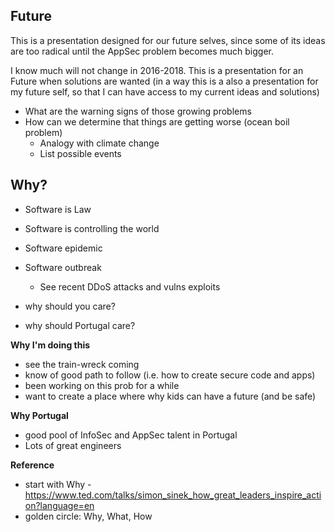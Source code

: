 ## Future

This is a presentation designed for our future selves, since some of its ideas are too radical until the AppSec problem becomes much bigger.

I know much will not change in 2016-2018. This is a presentation for an Future when solutions are wanted (in a way this is a also a presentation for my future self, so that I can have access to my current ideas and solutions)

  * What are the warning signs of those growing problems
  * How can we determine that things are getting worse (ocean boil problem)
    * Analogy with climate change
    * List possible events

## Why?

  * Software is Law
  * Software is controlling the world
  * Software epidemic
  * Software outbreak
    * See recent DDoS attacks and vulns exploits

* why should you care?
* why should Portugal care?

**Why I'm doing this**

  * see the train-wreck coming
  * know of good path to follow (i.e. how to create secure code and apps)
  * been working on this prob for a while
  * want to create a place where why kids can have a future (and be safe)

**Why Portugal**

  * good pool of InfoSec and AppSec talent in Portugal
  * Lots of great engineers


**Reference**

* start with Why - https://www.ted.com/talks/simon_sinek_how_great_leaders_inspire_action?language=en
* golden circle: Why, What, How
